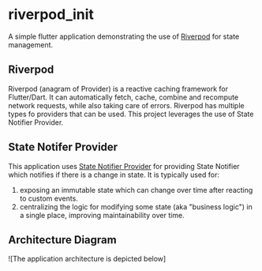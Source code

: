 # riverpod_init

A simple flutter application demonstrating the use of [Riverpod](https://docs-v2.riverpod.dev/) for state management.
## Riverpod 
Riverpod (anagram of Provider) is a reactive caching framework for Flutter/Dart. It can automatically fetch, cache, combine and recompute network requests, while also taking care of errors.
Riverpod has multiple types fo providers that can be used. This project leverages the use of State Notifier Provider.

## State Notifer Provider 
This application uses [State Notifier Provider](https://docs-v2.riverpod.dev/docs/providers/state_notifier_provider) for providing State Notifier which notifies if there is a change in state.
It is typically used for:
1. exposing an immutable state which can change over time after reacting to custom events.
2. centralizing the logic for modifying some state (aka "business logic") in a single place, improving maintainability over time.

## Architecture Diagram
![The application architecture is depicted below]
